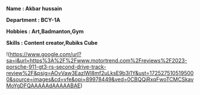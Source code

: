 **Name : Akbar hussain**

**Department : BCY-1A**

**Hobbies : Art,Badmanton,Gym**

**Skills : Content creator,Rubiks Cube**

!(https://www.google.com/url?sa=i&url=https%3A%2F%2Fwww.motortrend.com%2Freviews%2F2023-porsche-911-gt3-rs-second-drive-track-review%2F&psig=AOvVaw3EazlWl8mf2uLksE9b3i1Y&ust=1725275105195000&source=images&cd=vfe&opi=89978449&ved=0CBQQjRxqFwoTCMCSkavMoYgDFQAAAAAdAAAAABAE)

